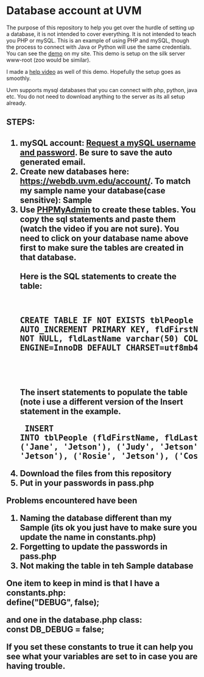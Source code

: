 <h1>Database account at UVM</h1>

<p>The purpose of this repository to help you get over the hurdle of setting up a database, it is not intended to cover everything. It is not intended to teach you PHP or mySQL. This is an example of using PHP and mySQL, though the process to connect with Java or Python will use the same credentials. You can see the <a  target="_blank" href="http://rerickso.w3.uvm.edu/projects/databases-uvm/index.php">demo</a> on my site. This demo is setup on the silk server www-root (zoo would be similar).</p>

<p>I made a <a  target="_blank" href="https://rerickso.w3.uvm.edu/education/video/video.php?vid=321">help video</a> as well of this demo. Hopefully the setup goes as smoothly.</p>

<p>Uvm supports mysql databases that you can connect with php, python, java etc. You do not need to download anything to the server as its all setup already.</p>

<h2>STEPS:<h2><ol>
<li><b>mySQL account: </b><a target="_blank" href="https://www.uvm.edu/cit/mysql/">Request a mySQL username and password</a>. Be sure to save the auto generated email.</li>

<li>Create new databases here: <a target="_blank" href="https://webdb.uvm.edu/account/">https://webdb.uvm.edu/account/</a>. To match my sample name your database(case sensitive): Sample</li>

<li>Use <a target='_blank' href='https://webdb.uvm.edu/phpMyAdmin/'>PHPMyAdmin</a> to create these tables. You copy the sql statements and paste them (watch the video if you are not sure). You need to click on your database name above first to make sure the tables are created in that database.
<br><br>Here is the SQL statements to create the table:<pre>

CREATE TABLE IF NOT EXISTS tblPeople (
  pmkPeopleId int(11) NOT NULL AUTO_INCREMENT PRIMARY KEY,
  fldFirstName varchar(25) COLLATE utf8mb4_bin NOT NULL,
  fldLastName varchar(50) COLLATE utf8mb4_bin NOT NULL
) ENGINE=InnoDB DEFAULT CHARSET=utf8mb4 COLLATE=utf8mb4_bin;
</pre></p>

<br><br>The insert statements to populate the table (note i use a different version of the Insert statement in the example.<pre>
INSERT INTO tblPeople (fldFirstName, fldLastName) VALUES
('George', 'Jetson'),
('Jane', 'Jetson'),
('Judy', 'Jetson'),
('Elroy', 'Jetson'),
('Astro', 'Jetson'),
('Rosie', 'Jetson'),
('Cosmo G.', 'Spacely');
</pre>
</li>

<li>Download the files from this repository</li>
<li>Put in your passwords in pass.php</li>

</ol>

<p>Problems encountered have been </p>
<ol>
<li>Naming the database different than my Sample (its ok you just have to make sure you update the name in constants.php)</li>
<li>Forgetting to update the passwords in pass.php</li>
<li>Not making the table in teh Sample database</li>
</ol>

<!--<p>If you want simple tutorial here: <a target="_blank" href="http://www.w3schools.com/php/php_mysql_intro.asp">http://www.w3schools.com/php/php_mysql_intro.asp</a>. You should use a pdo example which will send all the values for the query in an array.</p>-->

<p>One item to keep in mind is that I have a constants.php:<br>
define("DEBUG", false);</p> 

<p>and one in the database.php class:<br>
const DB_DEBUG = false;</p>

<p>If you set these constants to true it can help you see what your variables are set to in case you are having trouble.</p>


